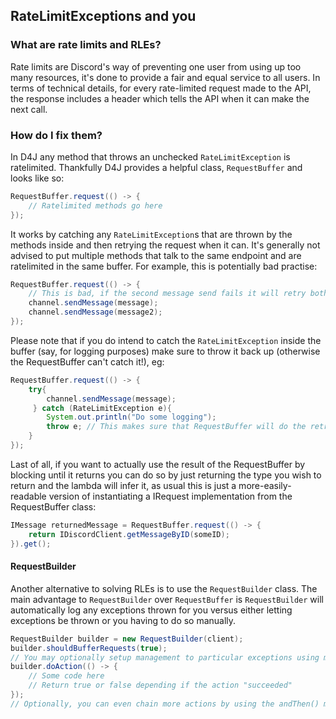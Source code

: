 ## RateLimitExceptions and you

### What are rate limits and RLEs?

Rate limits are Discord's way of preventing one user from using up too many resources, it's done to provide a fair and equal service to all users. In terms of technical details, for every rate-limited request made to the API, the response includes a header which tells the API when it can make the next call. 

### How do I fix them?

In D4J any method that throws an unchecked `RateLimitException` is ratelimited. Thankfully D4J provides a helpful class, `RequestBuffer` and looks like so:
```java
RequestBuffer.request(() -> {
    // Ratelimited methods go here
});
``` 
It works by catching any `RateLimitException`s that are thrown by the methods inside and then retrying the request when it can. It's generally not advised to put multiple methods that talk to the same endpoint and are ratelimited in the same buffer. For example, this is potentially bad practise:
```java
RequestBuffer.request(() -> {
    // This is bad, if the second message send fails it will retry both!
    channel.sendMessage(message);
    channel.sendMessage(message2);
});
``` 

Please note that if you do intend to catch the `RateLimitException` inside the buffer (say, for logging purposes) make sure to throw it back up (otherwise the RequestBuffer can't catch it!), eg:

```java
RequestBuffer.request(() -> {
    try{
        channel.sendMessage(message);
     } catch (RateLimitException e){
        System.out.println("Do some logging");
        throw e; // This makes sure that RequestBuffer will do the retry for you
    }
});
``` 

Last of all, if you want to actually use the result of the RequestBuffer by blocking until it returns you can do so by just returning the type you wish to return and the lambda will infer it, as usual this is just a more-easily-readable version of instantiating a IRequest implementation from the RequestBuffer class:

```java
IMessage returnedMessage = RequestBuffer.request(() -> {
    return IDiscordClient.getMessageByID(someID);
}).get();
```
#### RequestBuilder

Another alternative to solving RLEs is to use the `RequestBuilder` class. The main advantage to `RequestBuilder` over `RequestBuffer` is `RequestBuilder` will automatically log any exceptions thrown for you versus either letting exceptions be thrown or you having to do so manually.

```java
RequestBuilder builder = new RequestBuilder(client);
builder.shouldBufferRequests(true);
// You may optionally setup management to particular exceptions using methods such as onDiscordError(), onMissingPermissionsError(), etc.
builder.doAction(() -> {
    // Some code here
    // Return true or false depending if the action "succeeded"
});
// Optionally, you can even chain more actions by using the andThen() method!
```
